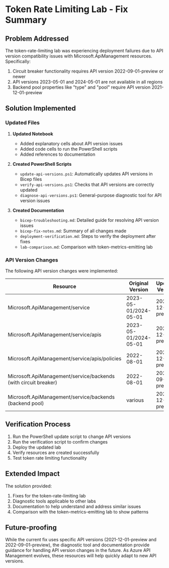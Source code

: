 # Token Rate Limiting Lab - Fix Summary

## Problem Addressed

The token-rate-limiting lab was experiencing deployment failures due to API version compatibility issues with Microsoft.ApiManagement resources. Specifically:

1. Circuit breaker functionality requires API version 2022-09-01-preview or newer
2. API versions 2023-05-01 and 2024-05-01 are not available in all regions
3. Backend pool properties like "type" and "pool" require API version 2021-12-01-preview

## Solution Implemented

### Updated Files

1. **Updated Notebook**
   - Added explanatory cells about API version issues
   - Added code cells to run the PowerShell scripts
   - Added references to documentation

2. **Created PowerShell Scripts**
   - `update-api-versions.ps1`: Automatically updates API versions in Bicep files
   - `verify-api-versions.ps1`: Checks that API versions are correctly updated
   - `diagnose-api-versions.ps1`: General-purpose diagnostic tool for API version issues

3. **Created Documentation**
   - `bicep-troubleshooting.md`: Detailed guide for resolving API version issues
   - `bicep-fix-notes.md`: Summary of all changes made
   - `deployment-verification.md`: Steps to verify the deployment after fixes
   - `lab-comparison.md`: Comparison with token-metrics-emitting lab

### API Version Changes

The following API version changes were implemented:

| Resource | Original Version | Updated Version |
|----------|-----------------|-----------------|
| Microsoft.ApiManagement/service | 2023-05-01/2024-05-01 | 2021-12-01-preview |
| Microsoft.ApiManagement/service/apis | 2023-05-01/2024-05-01 | 2021-12-01-preview |
| Microsoft.ApiManagement/service/apis/policies | 2022-08-01 | 2021-12-01-preview |
| Microsoft.ApiManagement/service/backends (with circuit breaker) | 2022-08-01 | 2022-09-01-preview |
| Microsoft.ApiManagement/service/backends (backend pool) | various | 2021-12-01-preview |

## Verification Process

1. Run the PowerShell update script to change API versions
2. Run the verification script to confirm changes
3. Deploy the updated lab
4. Verify resources are created successfully
5. Test token rate limiting functionality

## Extended Impact

The solution provided:

1. Fixes for the token-rate-limiting lab
2. Diagnostic tools applicable to other labs
3. Documentation to help understand and address similar issues
4. Comparison with the token-metrics-emitting lab to show patterns

## Future-proofing

While the current fix uses specific API versions (2021-12-01-preview and 2022-09-01-preview), the diagnostic tool and documentation provide guidance for handling API version changes in the future. As Azure API Management evolves, these resources will help quickly adapt to new API versions.

